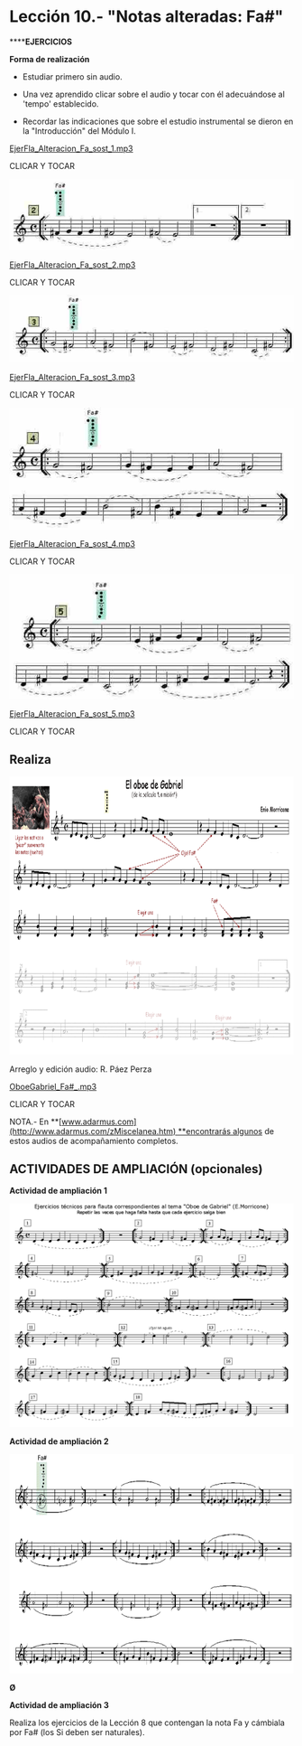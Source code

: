 
# Lección 10.- "Notas alteradas: Fa#"

******EJERCICIOS**

**Forma de realización**

- Estudiar primero sin audio.

- Una vez aprendido clicar sobre el audio y tocar con él adecuándose al 'tempo' establecido.

- Recordar las indicaciones que sobre el estudio instrumental se dieron en la "Introducción" del Módulo I.

[EjerFla_Alteracion_Fa_sost_1.mp3](EjerFla_Alteracion_Fa_sost_1.mp3)</audio>

CLICAR Y TOCAR

<img src="img/L10_Fa_num__Ejercicio_2.jpg" alt="Ejercicio Fa# 2" title="Ejercicio Fa# 2" />

[EjerFla_Alteracion_Fa_sost_2.mp3](EjerFla_Alteracion_Fa_sost_2.mp3)</audio>

CLICAR Y TOCAR

<img src="img/L10_Fa_num__Ejercicio_3.jpg" alt="Ejercicio Fa# 3" title="Ejercicio Fa# 3" />

[EjerFla_Alteracion_Fa_sost_3.mp3](EjerFla_Alteracion_Fa_sost_3.mp3)</audio>



CLICAR Y TOCAR

<img src="img/L10_Fa_num__Ejercicio_4.jpg" alt="Ejercicio Fa# 4" title="Ejercicio Fa# 4" />

[EjerFla_Alteracion_Fa_sost_4.mp3](EjerFla_Alteracion_Fa_sost_4.mp3)</audio>

CLICAR Y TOCAR

<img src="img/L10_Fa_num__Ejercicio_5.jpg" alt="Ejercicio Fa# 5" title="Ejercicio Fa# 5" />

[EjerFla_Alteracion_Fa_sost_5.mp3](EjerFla_Alteracion_Fa_sost_5.mp3)</audio>

CLICAR Y TOCAR

## Realiza

<img src="img/L10_OboeGabriel_Fla_GRIS.gif" height="492" alt="'Oboe de Gabriel' (parte de flauta)" title="'Oboe de Gabriel' (parte de flauta)" />

Arreglo y edición audio: R. Páez Perza

[OboeGabriel_Fa#_.mp3](OboeGabriel_Fa_num__.mp3)</audio>

CLICAR Y TOCAR

NOTA.- En **[www.adarmus.com](http://www.adarmus.com/zMiscelanea.htm) **encontrarás algunos de estos audios de acompañamiento completos.





## ACTIVIDADES DE AMPLIACIÓN (opcionales)

**Actividad de ampliación 1**

<img src="img/EjerFla_ObGabriel.gif" alt='Ejercicios del tema "El oboe de Gabriel"' title='Ejercicios del tema "El oboe de Gabriel"' />

**Actividad de ampliación 2**



<img src="img/Ampliacion_Fa_num_.1.gif" height="388" alt="Activ. ampliación Fa#" title="Activ. ampliación Fa#" />

**Ø**

**Actividad de ampliación 3**

Realiza los ejercicios de la Lección 8 que contengan la nota Fa y cámbiala por Fa# (los Si deben ser naturales).
